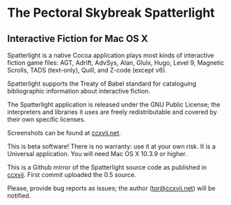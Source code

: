 # The Pectoral Skybreak Spatterlight

## Interactive Fiction for Mac OS X

Spatterlight is a native Cocoa application plays most kinds of interactive fiction game files: AGT, Adrift, AdvSys, Alan, Glulx, Hugo, Level 9, Magnetic Scrolls, TADS (text-only), Quill, and Z-code (except v6).

Spatterlight supports the Treaty of Babel standard for cataloguing bibliographic information about interactive fiction.

The Spatterlight application is released under the GNU Public License; the interpreters and libraries it uses are freely redistributable and covered by their own specific licenses.

Screenshots can be found at [ccxvii.net][screenshots].

[screenshots]: http://ccxvii.net/spatterlight/screens.html

This is beta software! There is no warranty: use it at your own risk. It is a Universal application. You will need Mac OS X 10.3.9 or higher.

This is a Github mirror of the Spatterlight source code as published in [ccxvii][ccxvii]. First commit uploaded the 0.5 source.

Please, provide bug reports as issues; the author (tor@ccxvii.net) will be notified.

[ccxvii]: http://ccxvii.net/spatterlight/
